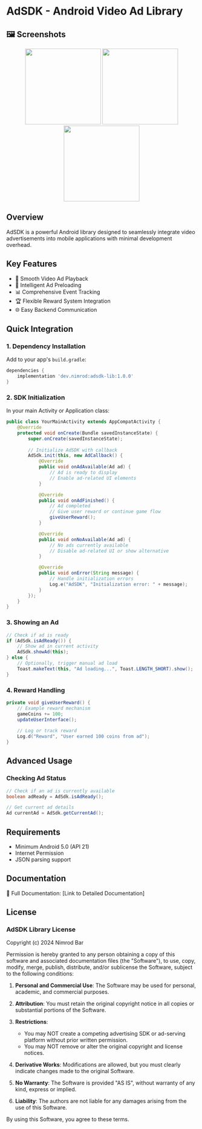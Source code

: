 # AdSDK - Android Video Ad Library

## 🖼️ Screenshots

<p align="center">
  <img src="https://github.com/user-attachments/assets/4532ea8f-8649-4407-9acf-2eff2a21c572" width="200"/>
  <img src="https://github.com/user-attachments/assets/4f8bf291-5716-49d8-92ef-102c9d977545"  width="200"/>
  <img src="https://github.com/user-attachments/assets/0cceb809-3828-4f93-8983-4f6e6eebfff9"  width="200"/>
</p>

## Overview
AdSDK is a powerful Android library designed to seamlessly integrate video advertisements into mobile applications with minimal development overhead.

## Key Features
- 🎥 Smooth Video Ad Playback
- 🔄 Intelligent Ad Preloading
- 📊 Comprehensive Event Tracking
- 🏆 Flexible Reward System Integration
- 🌐 Easy Backend Communication

## Quick Integration

### 1. Dependency Installation
Add to your app's `build.gradle`:
```groovy
dependencies {
    implementation 'dev.nimrod:adsdk-lib:1.0.0'
}
```

### 2. SDK Initialization
In your main Activity or Application class:
```java
public class YourMainActivity extends AppCompatActivity {
    @Override
    protected void onCreate(Bundle savedInstanceState) {
        super.onCreate(savedInstanceState);
        
        // Initialize AdSDK with callback
        AdSdk.init(this, new AdCallback() {
            @Override
            public void onAdAvailable(Ad ad) {
                // Ad is ready to display
                // Enable ad-related UI elements
            }

            @Override
            public void onAdFinished() {
                // Ad completed
                // Give user reward or continue game flow
                giveUserReward();
            }

            @Override
            public void onNoAvailable(Ad ad) {
                // No ads currently available
                // Disable ad-related UI or show alternative
            }

            @Override
            public void onError(String message) {
                // Handle initialization errors
                Log.e("AdSDK", "Initialization error: " + message);
            }
        });
    }
}
```

### 3. Showing an Ad
```java
// Check if ad is ready
if (AdSdk.isAdReady()) {
    // Show ad in current activity
    AdSdk.showAd(this);
} else {
    // Optionally, trigger manual ad load
    Toast.makeText(this, "Ad loading...", Toast.LENGTH_SHORT).show();
}
```

### 4. Reward Handling
```java
private void giveUserReward() {
    // Example reward mechanism
    gameCoins += 100;
    updateUserInterface();
    
    // Log or track reward
    Log.d("Reward", "User earned 100 coins from ad");
}
```

## Advanced Usage

### Checking Ad Status
```java
// Check if an ad is currently available
boolean adReady = AdSdk.isAdReady();

// Get current ad details
Ad currentAd = AdSdk.getCurrentAd();
```

## Requirements
- Minimum Android 5.0 (API 21)
- Internet Permission
- JSON parsing support

## Documentation
📄 Full Documentation: [Link to Detailed Documentation]

## License

### AdSDK Library License
Copyright (c) 2024 Nimrod Bar

Permission is hereby granted to any person obtaining a copy of this software and associated documentation files (the "Software"), to use, copy, modify, merge, publish, distribute, and/or sublicense the Software, subject to the following conditions:

1. **Personal and Commercial Use**: The Software may be used for personal, academic, and commercial purposes.

2. **Attribution**: You must retain the original copyright notice in all copies or substantial portions of the Software.

3. **Restrictions**:
   - You may NOT create a competing advertising SDK or ad-serving platform without prior written permission.
   - You may NOT remove or alter the original copyright and license notices.

4. **Derivative Works**: Modifications are allowed, but you must clearly indicate changes made to the original Software.

5. **No Warranty**: The Software is provided "AS IS", without warranty of any kind, express or implied.

6. **Liability**: The authors are not liable for any damages arising from the use of this Software.

By using this Software, you agree to these terms.
